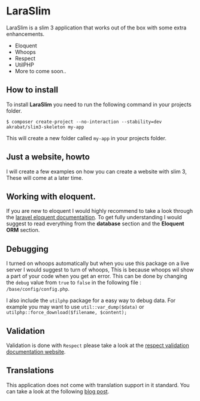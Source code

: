# LaraSlim

LaraSlim is a slim 3 application that works out of the box with some extra enhancements.
- Eloquent
- Whoops
- Respect
- UtilPHP
- More to come soon..

## How to install

To install **LaraSlim** you need to run the following command in your projects folder.

`$ composer create-project --no-interaction --stability=dev akrabat/slim3-skeleton my-app`

This will create a new folder called `my-app` in your projects folder.

## Just a website, howto
I will create a few examples on how you can create a website with slim 3, These will come at a later time.

## Working with eloquent.
If you are new to eloquent I would highly recommend to take a look through the [laravel eloquent documentaition](https://laravel.com/docs/5.3/eloquent).
To get fully understanding I would suggest to read everything from the **database** section and the **Eloquent ORM** section.

## Debugging
I turned on whoops automatically but when you use this package on a live server I would suggest to turn of whoops, This is because whoops wil show a part of your code when you get an error.
This can be done by changing the `debug` value from `true` to `false` in the following file : `/base/config/config.php`.

I also include the `utilphp` package for a easy way to debug data.
For example you may want to use `util::var_dump($data)` or `utilphp::force_download($filename, $content);`

## Validation
Validation is done with `Respect` please take a look at the [respect validation documentation website](http://respect.github.io/Validation/).

## Translations
This application does not come with translation support in it standard.
You can take a look at the following [blog post](https://helgesverre.com/blog/i18n-slim-framework-translation-twig/).
